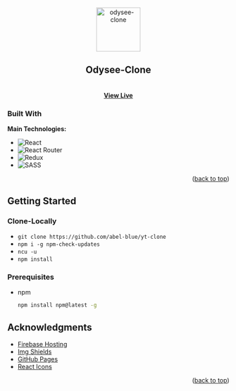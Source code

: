 <a name="readme-top"></a>
<!-- PROJECT LOGO -->
<br />
<div align="center">
  <a href="#">
    <img src="https://upload.wikimedia.org/wikipedia/commons/thumb/a/a4/Magnavox_Odyssey_Logo.svg/600px-Magnavox_Odyssey_Logo.svg.png" alt="odysee-clone" width="100">
  </a>

  <h2 align="center">Odysee-Clone</h2>

  <h4 align="center">  
    <br />
    <a href="#" target="_blank">View Live</a>
  </h4>
</div>

### Built With

**Main Technologies:**

* ![React](https://img.shields.io/badge/react-%2320232a.svg?style=for-the-badge&logo=react&logoColor=%2361DAFB)
* ![React Router](https://img.shields.io/badge/React_Router-CA4245?style=for-the-badge&logo=react-router&logoColor=white)
* ![Redux](https://img.shields.io/badge/redux-%23593d88.svg?style=for-the-badge&logo=redux&logoColor=white)
* ![SASS](https://img.shields.io/badge/SASS-hotpink.svg?style=for-the-badge&logo=SASS&logoColor=white)

<p align="right">(<a href="#readme-top">back to top</a>)</p>



<!-- GETTING STARTED -->
## Getting Started

### Clone-Locally

- `git clone https://github.com/abel-blue/yt-clone`
- `npm i -g npm-check-updates`
- `ncu -u`
- `npm install`

### Prerequisites
* npm
  ```sh
  npm install npm@latest -g
  ```

<!-- ACKNOWLEDGMENTS -->
## Acknowledgments

* [Firebase Hosting](https://firebase.google.com/)
* [Img Shields](https://shields.io)
* [GitHub Pages](https://pages.github.com)
* [React Icons](https://react-icons.github.io/react-icons/search)

<p align="right">(<a href="#readme-top">back to top</a>)</p>

